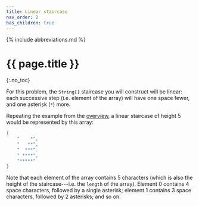 ```yaml
---
title: Linear staircase
nav_order: 2
has_children: true
---
```


{% include abbreviations.md %}

# {{ page.title }}
{:.no_toc}

For this problem, the `String[]` staircase you will construct will be linear: each successive step (i.e. element of the array) will have one space fewer, and one asterisk (`*`) more.

Repeating the example from the [overview](../index.md), a linear staircase of height 5 would be represented by this array:

```java
{
    "    *",
    "   **",
    "  ***".
    " ****",
    "*****"
}
```

Note that each element of the array contains 5 characters (which is also the height of the staircase---i.e. the `length` of the array). Element 0 contains 4 space characters, followed by a single asterisk; element 1 contains 3 space characters, followed by 2 asterisks; and so on.

